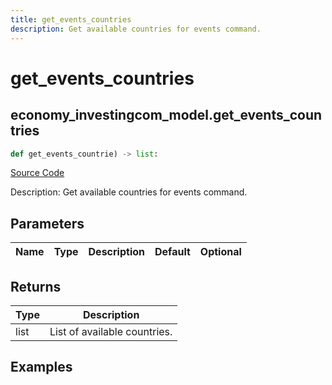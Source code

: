 ```yaml
---
title: get_events_countries
description: Get available countries for events command.
---
```

# get_events_countries

## economy_investingcom_model.get_events_countries

```python
def get_events_countrie) -> list:
```
[Source Code](https://github.com/OpenBB-finance/OpenBBTerminal/tree/main/openbb_terminal/economy/investingcom_model.py#L285)

Description: Get available countries for events command.

## Parameters

| Name | Type | Description | Default | Optional |
| ---- | ---- | ----------- | ------- | -------- |

## Returns

| Type | Description |
| ---- | ----------- |
| list | List of available countries. |

## Examples

